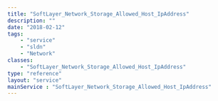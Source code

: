 ```yaml
---
title: "SoftLayer_Network_Storage_Allowed_Host_IpAddress"
description: ""
date: "2018-02-12"
tags:
    - "service"
    - "sldn"
    - "Network"
classes:
    - "SoftLayer_Network_Storage_Allowed_Host_IpAddress"
type: "reference"
layout: "service"
mainService : "SoftLayer_Network_Storage_Allowed_Host_IpAddress"
---
```

